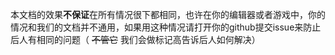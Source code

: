 本文档的效果**不保证**在所有情况很下都相同，也许在你的编辑器或者游戏中，你的情况和我们的文档并不通用，如果用这种情况请打开你的github提交issue来防止后人有相同的问题（ ~~不管它~~ 我们会做标记高告诉后人如何解决）